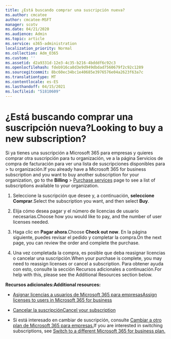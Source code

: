 ```yaml
---
title: ¿Está buscando comprar una suscripción nueva?
ms.author: cmcatee
author: cmcatee-MSFT
manager: scotv
ms.date: 04/21/2020
ms.audience: Admin
ms.topic: article
ms.service: o365-administration
localization_priority: Normal
ms.collection: Adm_O365
ms.custom: ''
ms.assetid: d2a9331d-12e3-4c35-b216-4bdddf6c92c3
ms.openlocfilehash: fdeb916ca8d3e9d949dbdad7560679f2c92c1289
ms.sourcegitcommit: 8bc60ec34bc1e40685e3976576e04a2623f63a7c
ms.translationtype: MT
ms.contentlocale: es-ES
ms.lasthandoff: 04/15/2021
ms.locfileid: "51810609"
---
```

# <a name="looking-to-buy-a-new-subscription"></a><span data-ttu-id="a284c-102">¿Está buscando comprar una suscripción nueva?</span><span class="sxs-lookup"><span data-stu-id="a284c-102">Looking to buy a new subscription?</span></span>

<span data-ttu-id="a284c-103">Si ya tienes una suscripción a Microsoft 365 para empresas y quieres  comprar otra suscripción para tu organización, ve a la página Servicios de compra de facturación para ver una lista de suscripciones disponibles para \> [](https://go.microsoft.com/fwlink/p/?linkid=868433) tu organización.</span><span class="sxs-lookup"><span data-stu-id="a284c-103">If you already have a Microsoft 365 for business subscription and you want to buy another subscription for your organization, go to the **Billing** \> [Purchase services](https://go.microsoft.com/fwlink/p/?linkid=868433) page to see a list of subscriptions available to your organization.</span></span>
 
1. <span data-ttu-id="a284c-104">Seleccione la suscripción que desee y, a continuación, **seleccione Comprar**.</span><span class="sxs-lookup"><span data-stu-id="a284c-104">Select the subscription you want, and then select **Buy**.</span></span>

2. <span data-ttu-id="a284c-105">Elija cómo desea pagar y el número de licencias de usuario necesarias.</span><span class="sxs-lookup"><span data-stu-id="a284c-105">Choose how you would like to pay, and the number of user licenses needed.</span></span>

3. <span data-ttu-id="a284c-106">Haga clic en **Pagar ahora**.</span><span class="sxs-lookup"><span data-stu-id="a284c-106">Choose **Check out now**.</span></span> <span data-ttu-id="a284c-107">En la página siguiente, puedes revisar el pedido y completar la compra.</span><span class="sxs-lookup"><span data-stu-id="a284c-107">On the next page, you can review the order and complete the purchase.</span></span>

4. <span data-ttu-id="a284c-108">Una vez completada la compra, es posible que deba reasignar licencias o cancelar una suscripción.</span><span class="sxs-lookup"><span data-stu-id="a284c-108">When your purchase is complete, you may need to reassign licenses or cancel a subscription.</span></span> <span data-ttu-id="a284c-109">Para obtener ayuda con esto, consulte la sección Recursos adicionales a continuación.</span><span class="sxs-lookup"><span data-stu-id="a284c-109">For help with this, please see the Additional Resources section below.</span></span>

 <span data-ttu-id="a284c-110">**Recursos adicionales:**</span><span class="sxs-lookup"><span data-stu-id="a284c-110">**Additional resources:**</span></span>
  
- [<span data-ttu-id="a284c-111">Asignar licencias a usuarios de Microsoft 365 para empresas</span><span class="sxs-lookup"><span data-stu-id="a284c-111">Assign licenses to users in Microsoft 365 for business</span></span>](https://docs.microsoft.com/microsoft-365/admin/add-users/add-users)
    
- [<span data-ttu-id="a284c-112">Cancelar la suscripción</span><span class="sxs-lookup"><span data-stu-id="a284c-112">Cancel your subscription</span></span>](https://docs.microsoft.com/microsoft-365/commerce/subscriptions/cancel-your-subscription)
    
- <span data-ttu-id="a284c-113">Si está interesado en cambiar de suscripción, consulte [Cambiar a otro plan de Microsoft 365 para empresas.](https://docs.microsoft.com/microsoft-365/commerce/subscriptions/switch-to-a-different-plan)</span><span class="sxs-lookup"><span data-stu-id="a284c-113">If you are interested in switching subscriptions, see [Switch to a different Microsoft 365 for business plan.](https://docs.microsoft.com/microsoft-365/commerce/subscriptions/switch-to-a-different-plan)</span></span>
